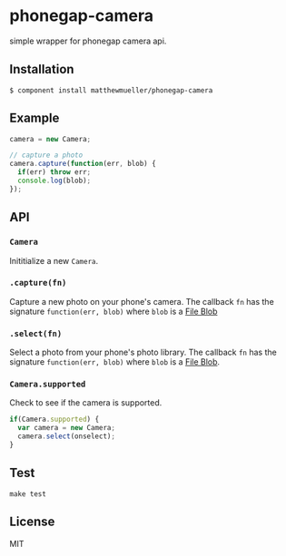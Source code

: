 
# phonegap-camera

  simple wrapper for phonegap camera api.

## Installation

    $ component install matthewmueller/phonegap-camera

## Example

```js
camera = new Camera;

// capture a photo
camera.capture(function(err, blob) {
  if(err) throw err;
  console.log(blob);
});
```

## API

### `Camera`

Inititialize a new `Camera`.

### `.capture(fn)`

Capture a new photo on your phone's camera. The callback `fn` has the signature `function(err, blob)` where `blob` is a [File Blob](https://developer.mozilla.org/en-US/docs/DOM/Blob)

### `.select(fn)`

Select a photo from your phone's photo library. The callback `fn` has the signature `function(err, blob)` where `blob` is a [File Blob](https://developer.mozilla.org/en-US/docs/DOM/Blob).

### `Camera.supported`

Check to see if the camera is supported.

```js
if(Camera.supported) {
  var camera = new Camera;
  camera.select(onselect);
}
```

## Test

    make test

## License

  MIT
